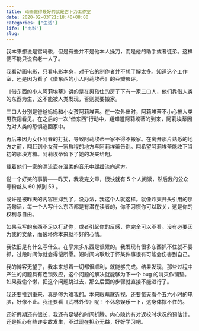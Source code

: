 ```yaml
---
title: 动画做得最好的就是吉卜力工作室
date: 2020-02-03T21:18:40+08:00
categories: ["生活"]
life: ["电影"]
slug: 
---
```


我本来想说是宫崎骏，但是有些并不是他本人操刀，而是他的助手或者徒弟。这样便不能只说宫老一人了。

我看动画电影，只看电影本身，对于它的制作者并不想了解太多。知道这个工作室，还是因为看了《借东西的小人阿莉埃蒂》的豆瓣影评。

《借东西的小人阿莉埃蒂》讲的是在男孩住的房子下有一家三口人，他们靠借人类的东西为生，这不能被人类发现，否则就要搬家。

三口人分别是爸爸妈妈和小女孩阿莉埃蒂。在一次外出时，阿莉埃蒂不小心被人类男孩翔看见。在之后的一次“借东西”行动中，翔知道阿莉埃蒂的到来，阿莉埃蒂因为对人类的恐惧逃回家中。

再后来因为女仆阿春的打扰，导致阿莉埃蒂一家不得不搬家。在离开那片熟悉的地方之前，翔赶到小女孩一家启程的地方与阿莉埃蒂告别。翔希望阿莉埃蒂能收下当初的那块方糖。阿莉埃蒂留下了她的发夹给翔。

载着他们一家的漂流壶在温柔的音乐中缓缓流向远方。

说一个好笑的事情——昨天，我发完文章，很快就有 5 个人阅读，然后我的公众号粉丝从 60 掉到 59 。

或许是被昨天的内容压抑到了，没办法，我这个人就这样。就像昨天开头引用的那两句话，每一个人写什么东西都是有潜在读者的，你不习惯你可以取关，这是你的权利与自由。

如果我写的东西不足以打动你，或者引起你的反感，你完全可以不看。没有必要因为我的文章，而破坏你本来就不好的心情。

我依旧是有什么写什么。在乎太多东西是很累的。我发现有很多东西抓不住就不要抓，过段时间你就会得偿所愿。短时间内耿耿于怀某件事很有可能会伤害到自己。

我的博客无望了，我本来想着一切都很顺利，就能够完成。结果发现，那些过程中产生的问题具有连锁效应，这个问题的解决就能够为下一个 bug 的消灭作铺垫。如果我偷个懒，把这个问题跳过去，那么后面的步骤就直接不能进行了。

我还要推到重来，真是够为难我的。本来眼睛就近视，还要每天看个五六小时的电脑，好像不止。我还要看《武林外传》呢！不休息娱乐一下，这身体撑不住的。

还好假期还有很长，我还有足够的时间折腾。内心隐约有对返校时状况的预估计，还是担心有些许变故发生，不过现在担心无益，好好学习吧。